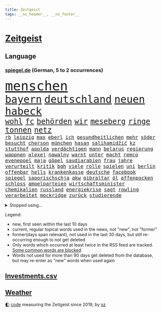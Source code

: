 ```yaml
---
title: Zeitgeist
tags: __no_header__, __no_footer__
---
```


# [Zeitgeist](https://oliz.io/zeitgeist/)

## Language

<h3><a href="https://www.spiegel.de" target="_blank">spiegel.de</a> (German, 5 to 2 occurrences)</h3>
<p style="font-family:monospace">
<span style="font-size:32pt"><a href="news_links.html#menschen" class="current">menschen</a></span>
<br>
<span style="font-size:25pt"><a href="news_links.html#bayern" class="current">bayern</a></span>
<span style="font-size:25pt"><a href="news_links.html#deutschland" class="current">deutschland</a></span>
<span style="font-size:25pt"><a href="news_links.html#neuen" class="current">neuen</a></span>
<span style="font-size:25pt"><a href="news_links.html#habeck" class="current">habeck</a></span>
<br>
<span style="font-size:18pt"><a href="news_links.html#wohl" class="current">wohl</a></span>
<span style="font-size:18pt"><a href="news_links.html#fc" class="current">fc</a></span>
<span style="font-size:18pt"><a href="news_links.html#behörden" class="current">behörden</a></span>
<span style="font-size:18pt"><a href="news_links.html#wir" class="current">wir</a></span>
<span style="font-size:18pt"><a href="news_links.html#meseberg" class="new">meseberg</a></span>
<span style="font-size:18pt"><a href="news_links.html#ringe" class="current">ringe</a></span>
<span style="font-size:18pt"><a href="news_links.html#tonnen" class="current">tonnen</a></span>
<span style="font-size:18pt"><a href="news_links.html#netz" class="current">netz</a></span>
<br>
<span style="font-size:12pt"><a href="news_links.html#rb" class="current">rb</a></span>
<span style="font-size:12pt"><a href="news_links.html#leipzig" class="current">leipzig</a></span>
<span style="font-size:12pt"><a href="news_links.html#max" class="current">max</a></span>
<span style="font-size:12pt"><a href="news_links.html#eberl" class="current">eberl</a></span>
<span style="font-size:12pt"><a href="news_links.html#ich" class="current">ich</a></span>
<span style="font-size:12pt"><a href="news_links.html#gesundheitlichen" class="current">gesundheitlichen</a></span>
<span style="font-size:12pt"><a href="news_links.html#mehr" class="current">mehr</a></span>
<span style="font-size:12pt"><a href="news_links.html#söder" class="current">söder</a></span>
<span style="font-size:12pt"><a href="news_links.html#besucht" class="current">besucht</a></span>
<span style="font-size:12pt"><a href="news_links.html#cherson" class="current">cherson</a></span>
<span style="font-size:12pt"><a href="news_links.html#münchen" class="current">münchen</a></span>
<span style="font-size:12pt"><a href="news_links.html#hasan" class="new">hasan</a></span>
<span style="font-size:12pt"><a href="news_links.html#salihamidžić" class="new">salihamidžić</a></span>
<span style="font-size:12pt"><a href="news_links.html#kz" class="current">kz</a></span>
<span style="font-size:12pt"><a href="news_links.html#stutthof" class="current">stutthof</a></span>
<span style="font-size:12pt"><a href="news_links.html#apolda" class="new">apolda</a></span>
<span style="font-size:12pt"><a href="news_links.html#verdächtigen" class="current">verdächtigen</a></span>
<span style="font-size:12pt"><a href="news_links.html#mann" class="current">mann</a></span>
<span style="font-size:12pt"><a href="news_links.html#belarus" class="current">belarus</a></span>
<span style="font-size:12pt"><a href="news_links.html#regierung" class="current">regierung</a></span>
<span style="font-size:12pt"><a href="news_links.html#wappnen" class="current">wappnen</a></span>
<span style="font-size:12pt"><a href="news_links.html#alexej" class="current">alexej</a></span>
<span style="font-size:12pt"><a href="news_links.html#nawalny" class="current">nawalny</a></span>
<span style="font-size:12pt"><a href="news_links.html#warnt" class="current">warnt</a></span>
<span style="font-size:12pt"><a href="news_links.html#unter" class="current">unter</a></span>
<span style="font-size:12pt"><a href="news_links.html#macht" class="current">macht</a></span>
<span style="font-size:12pt"><a href="news_links.html#remco" class="new">remco</a></span>
<span style="font-size:12pt"><a href="news_links.html#evenepoel" class="new">evenepoel</a></span>
<span style="font-size:12pt"><a href="news_links.html#maja" class="new">maja</a></span>
<span style="font-size:12pt"><a href="news_links.html#göpel" class="new">göpel</a></span>
<span style="font-size:12pt"><a href="news_links.html#saudiarabien" class="current">saudiarabien</a></span>
<span style="font-size:12pt"><a href="news_links.html#frau" class="current">frau</a></span>
<span style="font-size:12pt"><a href="news_links.html#jahre" class="current">jahre</a></span>
<span style="font-size:12pt"><a href="news_links.html#verurteilt" class="current">verurteilt</a></span>
<span style="font-size:12pt"><a href="news_links.html#kritik" class="current">kritik</a></span>
<span style="font-size:12pt"><a href="news_links.html#bgh" class="current">bgh</a></span>
<span style="font-size:12pt"><a href="news_links.html#viele" class="current">viele</a></span>
<span style="font-size:12pt"><a href="news_links.html#rolle" class="current">rolle</a></span>
<span style="font-size:12pt"><a href="news_links.html#spielen" class="current">spielen</a></span>
<span style="font-size:12pt"><a href="news_links.html#uni" class="current">uni</a></span>
<span style="font-size:12pt"><a href="news_links.html#berlin" class="current">berlin</a></span>
<span style="font-size:12pt"><a href="news_links.html#offenbar" class="current">offenbar</a></span>
<span style="font-size:12pt"><a href="news_links.html#hells" class="new">hells</a></span>
<span style="font-size:12pt"><a href="news_links.html#krankenkasse" class="new">krankenkasse</a></span>
<span style="font-size:12pt"><a href="news_links.html#deutsche" class="current">deutsche</a></span>
<span style="font-size:12pt"><a href="news_links.html#facebook" class="current">facebook</a></span>
<span style="font-size:12pt"><a href="news_links.html#spiegel" class="current">spiegel</a></span>
<span style="font-size:12pt"><a href="news_links.html#saporischschja" class="current">saporischschja</a></span>
<span style="font-size:12pt"><a href="news_links.html#akw" class="current">akw</a></span>
<span style="font-size:12pt"><a href="news_links.html#gibraltar" class="current">gibraltar</a></span>
<span style="font-size:12pt"><a href="news_links.html#öl" class="current">öl</a></span>
<span style="font-size:12pt"><a href="news_links.html#affenpocken" class="current">affenpocken</a></span>
<span style="font-size:12pt"><a href="news_links.html#schloss" class="current">schloss</a></span>
<span style="font-size:12pt"><a href="news_links.html#ampelparteien" class="current">ampelparteien</a></span>
<span style="font-size:12pt"><a href="news_links.html#wirtschaftsminister" class="current">wirtschaftsminister</a></span>
<span style="font-size:12pt"><a href="news_links.html#chemikalien" class="current">chemikalien</a></span>
<span style="font-size:12pt"><a href="news_links.html#russland" class="current">russland</a></span>
<span style="font-size:12pt"><a href="news_links.html#energiekrise" class="current">energiekrise</a></span>
<span style="font-size:12pt"><a href="news_links.html#sagt" class="current">sagt</a></span>
<span style="font-size:12pt"><a href="news_links.html#rowling" class="current">rowling</a></span>
<span style="font-size:12pt"><a href="news_links.html#verarbeitet" class="current">verarbeitet</a></span>
<span style="font-size:12pt"><a href="news_links.html#mockridge" class="new">mockridge</a></span>
<span style="font-size:12pt"><a href="news_links.html#zurück" class="current">zurück</a></span>
<span style="font-size:12pt"><a href="news_links.html#studierende" class="current">studierende</a></span>
</p>
<details>
<summary>Stopped using...</summary>
<p class="former" style="font-size:12pt">
ikone(678) kämpfte(678) paare(677) kraft(676) unterschiede(676) daniel(675) dänemark(675) internationaler(675) terroristen(675) usaußenminister(675) vollständig(675) diskriminierung(674) erstaunlich(674) ifoinstitut(674) innenminister(674) krankenhäuser(674) regime(674) software(674) teslachef(674) verschoben(674) zuschauer(674) 125(673) angeklagte(673) beobachten(673) bundesrepublik(673) gesagt(673) lobt(673) verpflichtet(673) falls(672) gewaltige(672) jury(672) jüngsten(672) preisen(672) richtig(672) seitdem(672) taten(672) verweigern(672) überwinden(672) badenwürttembergs(671) dauerhaft(671) ertragen(671) hieß(671) politischen(671) rasant(671) wales(671) zuversicht(671) ausbruch(670) beachten(670) doku(670) eng(670) gast(670) hollywood(670) kliniken(670) netzwerken(670) paul(670) position(670) räumen(670) schlimmsten(670) smith(670) überschattet(670) 42(669) 50000(669) amerika(669) aufsehen(669) ausprobiert(669) auswahl(669) außen(669) bemüht(669) elektroauto(669) fenster(669) norbert(669) strengere(669) verpassen(669) 29(668) ankündigung(668) begründung(668) dachte(668) demonstrieren(668) einstigen(668) leon(668) orbán(668) problemen(668) szenen(668) verfolgen(668) viktor(668) widerspruch(668) anbieten(667) bedenken(667) esken(667) gekündigt(667) leiten(667) minderheit(667) saskia(667) spätestens(667) welchem(667) arzt(666) punkten(666) sensation(666) unterzeichnet(666) usschauspielerin(666) weitergegeben(666) berg(665) kapitol(665) litauen(665) regt(665) rand(664) rekord(664) trennt(664) verbindung(664) verdienen(664) beschert(663) chancen(663) digitaler(663) enthüllt(663) erbe(663) ermordeten(663) flüchtlingen(663) inszeniert(663) radikale(663) reagierten(663) stammt(663) hölle(662) oberste(662) oppositionelle(662) via(662) beiträge(661) geflogen(661) meinungsfreiheit(661) netzwerk(661) siegen(661) verspielt(661) zwischenzeitlich(661) erfunden(660) rollen(660) 2011(659) arabische(659) stelle(659) gaben(658) glücklich(658) hürden(658) amerikanischen(657) antisemitismus(657) bekamen(657) gesehen(657) jong(657) offiziellen(657) pflegekräfte(657) porsche(657) un(657) verfehlt(657) wies(657) zinsen(657) berühmten(656) dicht(656) verstärkt(656) erschienen(655) stieß(655) verbessert(655) 4(654) empfängt(654) geprägt(654) gesundheitsministerium(654) migration(654) rettete(654) betrifft(653) erwachsenen(653) mitglieder(652) iphone(651) kommende(651) motor(651) rollt(651) alexandra(650) konkrete(650) marco(650) herz(649) le(648) unzufrieden(648) zukünftig(647) angehörige(646) pushbacks(646) sydney(646) katja(645) offenbart(645) rentner(645) whatsapp(645) behalten(644) einig(644) leider(643) schlugen(643) retter(642) sergio(641) jeff(640) praxis(639) wendet(639) tisch(637) hinterlässt(633) intelligenz(633) künstliche(633) trauern(633) dutzend(632) enthüllungen(631) grünenchefin(631) patzt(628) palmer(626) normalerweise(625) musik(624) gesundheitliche(623) premiers(622) atomabkommen(620) anderswo(617) drohne(615) blinken(612) brachten(605) ärmelkanal(601) coronaimpfung(598) mallorca(575) spritze(573) technische(569) 18jähriger(546) gemüse(546) promille(516) hochschulen(514) drohschreiben(510) herausragende(485) finanziert(472) dynamo(460) bka(457) besonderes(449) 800(447) 38(443) erholen(442) gefilmt(438) impfgegner(436) akzeptieren(432) kontinent(431) benzinpreise(427) aktionäre(426) erlebnisse(424) fotografen(420) emirate(403) veröffentlichung(400) dick(399) britney(398) erhebung(398) spears(398) spiegelpodcast(396) australischen(394) gestalten(394) axel(393) verunsichert(393) sätze(390) auszeit(389) zwischendurch(389) wandte(386) emiraten(385) technischen(384) ermordung(382) fühlte(379) rohstoff(378) vertretung(375) kuriose(373) änderung(366) nicole(364) immobilienmarkt(363) regnet(363) befürwortet(362) staatskonzern(362) siebzigerjahren(361) sechste(360) bedrohen(356) erkrankte(355) iphones(355) nouripour(353) omid(353) ankommen(352) fatalen(352) verbrannt(351) übertragen(351) einmarsch(349) dax(348) schürt(347) häfen(343) gewidmet(341) mike(341) bedürftige(340) gewohnt(340) rolling(339) immobilien(338) gefiel(336) verbündeten(335) vertritt(335) diebe(334) milch(334) grenzzaun(333) meldeten(333) zuwachs(332) koalitionsvertrag(329) gesetzesänderung(327) anheben(325) staatspräsident(324) fünftel(320) saarbrücken(319) exklusiven(318) geheim(317) beeinflusst(316) großbank(316) fracht(314) amtskollegen(311) betreten(311) genügt(310) abschreckung(309) verschlechtert(309) wesen(305) umstellung(303) alarmieren(300) eingedrungen(299) gedrängt(299) wilde(298) beider(296) importieren(292) spürbar(288) 74(287) kommentiert(287) renaissance(285) schuldenbremse(285) verläuft(285) menschlichkeit(282) dritter(281) mutterkonzern(281) credit(280) schlimme(280) suisse(280) valencia(279) vorwand(279) oberlandesgericht(278) coronapatienten(277) bas(276) boykott(276) bärbel(276) case(274) porträtiert(274) hinrichtungen(271) kritikern(269) arbeitskampf(268) auge(268) kentucky(264) vatikan(262) svenja(261) betriebsrat(260) hohes(260) otto(260) aggression(259) tradition(259) wirtschaftlich(259) oskar(253) wmteilnahme(253) menschenrechtslage(251) motive(251) organisatoren(247) behält(246) nordirak(245) omikron(243) omikronvariante(242) papa(239) rasch(238) behauptungen(236) chris(236) eukommissionschefin(236) senden(235) moskauer(233) erzwingen(232) oscars(232) einzig(231) ezb(231) greuther(231) bundesinnenministerin(230) aufgestellt(229) buchenwald(229) juan(227) kehrtwende(224) adolf(223) getäuscht(223) gefechte(221) weltbekannt(220) auktionshaus(219) sozialleistungen(219) beschleunigen(218) stabilität(218) ausgebreitet(217) unterstützte(216) dom(215) verkünden(214) erleiden(213) anträge(212) waffenstillstand(212) stefanie(211) mitgliedstaaten(210) zählte(210) brot(208) sky(207) spaltung(205) wettkampf(204) beyoncé(203) kasachstan(202) streiken(202) muslimische(200) überwachungskameras(200) enttäuschend(198) gefangen(198) geschenk(198) genozid(197) schnelltest(197) wiederum(196) sánchez(193) konsumenten(192) massenmord(192) bürgerkrieg(190) klingen(190) barbara(187) vereinigte(186) wüten(186) solo(184) verkraften(183) dramatischer(182) staatskanzlei(182) gestrandet(181) horror(181) neubauten(181) architektin(179) küsten(179) great(178) ansehen(177) drahtzieher(176) it(176) gewölbe(175) befristete(174) gitter(173) nordkoreanische(173) asylsuchende(172) dissidenten(172) geplanter(172) fieber(171) lasten(171) problems(171) lehnte(169) marokko(169) fantastisch(167) aufhebung(166) usamerikanerin(166) ausgeweitet(165) erwischte(165) vermieter(164) arbeitslos(163) umzusetzen(163) champsélysées(162) krause(162) pannen(162) schildern(162) sportart(161) 170(159) anzug(159) erfolgreicher(159) finaleinzug(159) plastik(159) seltsamen(159) angel(157) auslöst(156) bibi(156) fußballspiel(156) anliegen(153) olena(153) bundesligaspiel(152) coronainfizierte(152) rekordtief(152) empfang(151) evakuierung(150) gefangenschaft(150) hochschule(150) sondervermögen(150) söhne(150) katastrophalen(149) panzern(149) zunehmen(148) blutigen(147) darstellungen(146) eingetroffen(146) group(146) speicher(145) ampeln(144) drosseln(144) hackergruppe(144) typ(144) auflösung(143) ruanda(143) rechneten(142) saisonende(142) selenska(142) geleitet(141) invasoren(141) monarchie(141) zugegeben(141) jäger(140) staatspropaganda(140) vergeltung(140) weltmeisters(139) lodern(138) sowieso(137) pogačar(134) tadej(134) agentur(133) mitgliedschaft(133) smarten(133) verwüstungen(133) schweres(132) suchten(132) umsätze(132) angestellte(131) spart(131) villen(131) halbiert(130) interner(130) untergebracht(130) vorsätzlichen(130) gewerkschaften(129) indem(129) ostafrika(129) wände(129) liveübertragung(128) mehrfachraketenwerfer(128) nähten(128) abscheulich(126) geist(126) überträgt(126) formel1rennen(125) fox(125) nationalelf(125) notfall(125) downsyndrom(124) humor(124) stocken(124) unionsfraktionschef(124) verweis(124) zuschauern(124) ausfall(123) diesjährigen(123) parade(123) vorangetrieben(123) völkermord(123) abgrund(122) arbeitslosigkeit(122) ruhm(122) elend(121) erwies(121) gerichtssaal(121) spannung(121) tu(121) markiert(120) ideologie(119) khashoggi(119) leichenfund(119) mcdonald's(119) weichen(119) zulegen(119) ordentlich(118) antisemitische(117) bühnen(117) waffengesetze(117) hungerkrise(116) nachfolgerin(116) heike(115) hungerkatastrophe(115) konkret(115) labor(115) medizinisch(115) vorgeschichte(115) enges(113) élyséepalast(113) kotropfen(112) tvsender(112) weiblichen(112) locken(111) mitfinanziert(111) neuwahlen(111) wurst(111) pipelines(110) brasilianische(109) vermisster(109) interessant(108) jack(108) rajapaksa(108) bebt(107) täglichen(107) punks(106) furcht(105) schindler(105) unbekannt(105) dc(104) enttäuschenden(104) heimwm(104) queeren(104) rettungseinsatz(104) vergessenheit(104) färöerinseln(103) kriegsschiff(103) publik(103) gepard(102) steigerung(102) panzerlieferungen(101) verstehe(101) depp(100) johnny(100) amber(99) dünn(99) halt(99) heard(99) pkk(99) stahlwerk(99) tummeln(99) üblichen(99) herbe(98) liberale(98) yellen(98) existenz(97) kopenhagen(97) beschädigte(96) russell(96) überwachungssoftware(96) bundeskanzlers(95) regierungskrise(95) trennten(95) spdbundestagsfraktion(94) kleinflugzeug(93) kleinflugzeugs(93) panzerhaubitze(93) parteichefin(93) delfine(92) frontex(92) ko(92) kühl(92) mobile(92) zehnte(92) ägäis(92) bezahlbar(91) milliardengewinn(91) nationalversammlung(91) caster(90) fabrice(90) krebsdiagnose(90) leggeri(90) täuschungsmanöver(90) unsicheren(90) ehrt(89) erlittenen(89) ex(89) gefressen(89) gelegentlich(89) kürzt(89) stagniert(89) verschlimmern(89) zurückholen(89) alarmstufe(88) bedrohlich(88) belastungsprobe(88) hinterzogen(88) titelrennen(88) ungarische(88) werten(88) dinner(87) intellektueller(87) judd(87) verhaftungen(87) balotelli(86) empfohlen(86) großfamilie(86) hubschraubern(86) tschechische(86) vinken(86) auszugleichen(85) rammstein(85) rollfeld(85) tony(85) verdrängt(85) brennen(84) mobbing(84) panzerhaubitzen(84) riskanter(84) weltverband(84) atlas(83) fortführung(83) militäroffensive(83) rechtsextremistin(83) schwindelgefühlen(83) startups(83) sylt(83) zimmern(83) budapest(82) einsatzes(82) gestürmt(82) irreguläre(82) irritationen(82) prämie(82) rügen(82) fußballeuropameisterschaft(81) unbesetzt(81) vermarktet(81) weitreichenden(81) weltuntergang(81) folterte(80) marozsán(80) chinesischer(79) dänischen(79) einsatzkräften(79) guckt(79) irrweg(79) panzerringtausch(79) plätze(79) saudiarabischer(79) stramm(79) vergewaltiger(79) ausgezahlt(78) dauerhaften(78) lake(78) mead(78) subvention(78) zehnkampf(78) brandenburgischen(77) verbrenner(77) zeitfahren(77) frustriert(76) vermelden(76) geschwister(75) jene(75) lebensgefährtin(75) spurlos(75) vertane(75) löschflugzeuge(74) plagiatsvorwürfe(74) spannender(74) tiefsten(74) zeichnen(74) angeschlagenen(73) asean(73) budget(73) dow(73) mischwälder(73) nordirlandprotokoll(73) sanktionieren(73) selbstversuch(73) verschleiert(73) versinkt(73) wertvollste(73) effizienter(72) elfmeterschießen(72) entwickler(72) heimspiel(72) titelverteidiger(72) verleumdungsprozess(72) alleingang(71) hui(71) zeitungen(71) afrikanische(70) gespart(70) schwangerschaftsabbruch(70) snapchat(70) ulrich(70) angemessenes(69) einhalten(69) einrichtungsbezogene(69) erlaubnis(69) nächster(69) ringtausches(69) tierschutz(69) toben(69) vermieden(69) vorrunde(69) wein(69) 90000(68) aufgebaut(68) claßen(68) edin(68) flugverkehr(68) hüpfen(68) provider(68) terzic(68) terzić(68) verdiente(68) einreichen(67) junta(67) kaffee(67) ohnmächtig(67) empfängnisverhütung(66) erlebten(66) gesundheitsbehörde(66) missgeschick(66) stürmten(66) unterschreiben(66) überstandener(66) angespannten(65) gewütet(65) irakische(65) jason(65) koalitionsverhandlungen(65) malaika(65) mihambo(65) produkten(65) saisonbeginn(65) unverschämt(65) einschlafen(64) ernie(64) exmann(64) selbstbewusste(64) sesamstraße(64) sozialpolitik(64) cartoonisten(63) gefrierpunkt(63) nordirlandstreit(63) qualifizierte(63) sturmgewehren(63) verkörperte(63) 75jähriger(62) durcheinander(62) geschwistern(62) gewirbelt(62) gleicht(62) josé(62) lng(62) nerv(62) pakt(62) pompeji(62) prix(62) schergen(62) straßenblockaden(62) 418(61) abgesägt(61) angestrebten(61) apokalypse(61) däne(61) formel1karriere(61) friedliche(61) kasparow(61) pflegerin(61) regierungsamt(61) spritpreis(61) gedeckelt(60) paolo(60) selbstsicher(60) aufzeichnung(59) ermittlungsgruppe(59) jährliche(59) neuwahl(59) schmetterlinge(59) vogue(59) vorgeführt(59) abgerechnet(58) belogen(58) besiegelt(58) entthronte(58) erforderlichen(58) erstellt(58) gegenzug(58) jimmy(58) leide(58) zdfinterview(58) bobbycar(57) georgia(57) hilfsgelder(57) trudelt(57) youtube(57) zensus(57) konzentrationslager(56) neunjährigen(56) zurückliegt(56) angepasst(55) fotografierten(55) shakira(55) staatskassen(55) trisomie(55) idol(54) kehle(54) oberstaatsanwalt(54) wissenschaftlerinnen(54) bass(53) blätter(53) gouverneurin(53) ki(53) misshandelt(53) oberösterreich(53) schwersten(53) standards(53) unwahrscheinlicher(53) vertrat(53) windeln(53) wohneigentum(53) fußballbundesligisten(52) kennzeichnung(52) popp(52) positivity(52) präsidentschaftskandidatur(52) regenbogenflagge(52) saßen(52) seemanöver(52) sturmgewehre(52) terrororganisation(52) tourauftakt(52) ballermann(51) herein(51) konkurrieren(51) newsletter(51) syriens(51) mobilisieren(50) verträgt(50) zeitverschwendung(50) kristen(49) remmo(49) zweijährigen(49) überlegenheit(49) ashley(48) betriebskosten(48) fastfoodkette(48) feuert(48) hollywoodschauspieler(48) leoparden(48) lyon(48) ozeanen(48) unerwarteten(48) disziplin(47) erfinder(47) erwerb(47) janosch(47) rassismusvorwürfe(47) verlängerte(47) warnstreik(47) zeitgeist(47) aert(46) blass(46) blues(46) entfernte(46) großartige(46) hamm(46) performance(46) wout(46) amazonasgebiet(45) baku(45) comic(45) heim(45) korrigiert(45) phillips(45) profiteure(45) redakteur(45) sbahn(45) taugte(45) verbrennt(45) versorgungskrise(45) 450(44) gegenwehr(44) kronprinzen(44) kurzerhand(44) leichtathletikwm(44) regenbogenfahne(44) reinhold(44) usuntersuchungsausschuss(44) abschwung(43) fühle(43) geplantem(43) infizierten(43) kälter(43) smarte(43) 1974(42) braun(42) dfbauswahl(42) großeltern(42) güter(42) judensau(42) sackgasse(42) stadtkirche(42) tierquälerei(42) wittenberger(42) bewusstsein(41) feldern(41) gomez(41) gottschalk(41) nervöse(41) pence(41) rockbands(41) schottergärten(41) selena(41) eautos(40) finanzministerin(40) mieterbund(40) patsche(40) sinnvoller(40) spdchefin(40) treu(40) angespannte(39) beurlaubt(39) golfregion(39) körperliche(39) lamda(39) landeskriminalamt(39) statistische(39) vize(39) waldbrandlage(39) zuschreibt(39) beute(38) katholiken(38) kfw(38) synodalen(38) voguecover(38) weltstar(38) abwarten(37) ballermannsong(37) bäder(37) eingeweiht(37) gassparen(37) ushauptstadt(37) verbraucherinnen(37) wassertemperatur(37) wuchs(37) artillerie(36) bühl(36) drosselt(36) erbeutet(36) gassigehen(36) gen(36) ig(36) oper(36) secret(36) synthetischen(36) todesurteile(36) urlaubsinsel(36) berüchtigte(35) nennen(35) rücksitz(35) seitenwinde(35) 42jährigen(34) ammoniak(34) aufwendige(34) game(34) herrn(34) koste(34) untätigkeit(34) unzufriedenheit(34) exklave(33) harun(33) lauwarm(33) sehnen(33) zoff(33) gebärmutter(32) kaufte(32) viktoria(32) 360(31) albtraum(31) herbstwelle(31) posieren(31) rückschläge(31) umstrittenem(31) armand(30) aufenthaltsort(30) beharrt(30) einkommensteuer(30) elmo(30) geplagt(30) grausamkeit(30) jubeln(30) natopartnern(30) parlamentsauflösung(30) ronaldos(30) schnellt(30) unsinn(30) elvis(29) künstlerisches(29) melilla(29) prostituierten(29) quote(29) rechtsruck(29) streikt(29) usamerikanischer(29) verleihung(29) wintersport(29) zurückkehrt(29) chemotherapie(28) columbiabad(28) gartenkolumne(28) kiloweise(28) leichtathleten(28) retuschierte(28) waffenrecht(28) zajac(28) zoohandlung(28) benzinpreis(27) fußballbund(27) gescheiterten(27) kaplan(27) mclaughlin(27) verschlechterung(27) dazn(26) frankreichrundfahrt(26) lesbos(26) luftabwehrsysteme(26) river(26) tiergarten(26) demokratieaktivisten(25) diess(25) emobilität(25) gastronomen(25) klärung(25) landwirtschaft(25) partien(25) verpflichten(25) 850(24) duplantis(24) einflussreichen(24) genähert(24) kajakfahren(24) na(24) sanitär(24) schildkröte(24) stroms(24) traumatischen(24) ausblick(23) befüllen(23) beharren(23) branchenverband(23) efuels(23) nahrungsmittelpreise(23) pedro(23) rausch(23) satirikerduo(23) topfahrer(23) wache(23) alicia(22) berühmtheit(22) besuche(22) etappen(22) felsbrocken(22) finaler(22) führe(22) gefährt(22) landeswährung(22) niederschläge(22) vordergrund(22) vwchef(22) alpengletscher(21) gruß(21) hektischen(21) jüdischer(21) ricky(21) umweltauflagen(21) 103(20) csd(20) elena(20) gesa(20) heizungen(20) schönheitsideale(20) spiegeltvreporter(20) vertraglich(20) wallace(20) abgefangen(19) drehkreuzen(19) hinunter(19) kulturbetrieb(19) netzhaut(19) rückzieher(19) ägyptischen(19) angreiferin(18) bruttoinlandsprodukts(18) gasversorger(18) landratsamt(18) laute(18) parteifreund(18) vergebung(18) weitsprungweltmeisterin(18) 6000(17) kürzungen(17) mails(17) menschenrechtsorganisationen(17) patel(17) pflanzenarten(17) priti(17) schämen(17) unverhofften(17) echter(16) gesundheitskommissarin(16) gujarat(16) kyriakides(16) legalisiert(16) magull(16) prostitution(16) teufel(16) vesuv(16) vulkans(16) zeigefinger(16) antisemit(15) bell(15) czaja(15) dirigent(15) gesamtwertung(15) gesundheitssystem(15) gewisse(15) pfosten(15) reisechaos(15) taxi(15) vingegaard(15) 1998(14) atmen(14) auslandspodcast(14) geräumt(14) waffenhersteller(14) überdimensioniert(14) bergetappe(13) gedenkstätte(13) hörer(13) luftgewehr(13) rindern(13) sommerfest(13) staatseinstieg(13) umgekommen(13) vertrauter(13) wille(13) yosemitenationalpark(13) coronaeinschränkungen(12) elfte(12) gotabaya(12) militärregierung(12) seltsam(12) spdsommerfest(12) zehnstellige(12) ächzt(12) überfrachtet(12) ausbleiben(11) coronaschutzmaßnahmen(11) eingefangen(11) gelieferten(11) nordsyrien(11) subventionen(11) tumor(11)
</p>
</details>
<p>Legend:
<ul>
<li><span class="new">new</span>, first seen within the last 10 days</li>
<li><span class="current">current</span>, regular topical words used in the news, not "new", not "former"</li>
<li><span class="former">former(days span relevant)</span>, not used in the last 30 days, but still re-occurring enough to not get deleted</li>
<li>Only words which occurred at least twice in the RSS feed are tracked. <a href="language/filters.py">Some common words are blocked</a></li>
<li>Words not used for more than 90 days get deleted from the database, but may re-enter as "new" words when used again</li>
</ul>
</p>

## [Investments](investments.html)[.csv](investments.csv)

## [Weather](weather.html)

<footer>
<a href="javascript:toggleTheme()" class="nav">🌓</a>
<a href="https://github.com/ooz/zeitgeist">code</a> measuring the Zeitgeist since 2019, by <a href="https://oliz.io">oz</a>
</footer>
